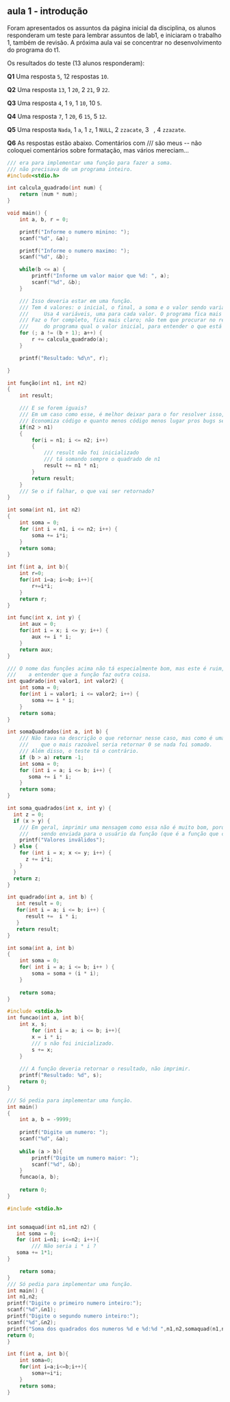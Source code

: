 ## aula 1 - introdução

Foram apresentados os assuntos da página inicial da disciplina, os alunos responderam um teste para lembrar assuntos de lab1, e iniciaram o trabalho 1, também de revisão.
A próxima aula vai se concentrar no desenvolvimento do programa do t1.

Os resultados do teste (13 alunos responderam):

**Q1** Uma resposta `5`, 12 respostas `10`.

**Q2** Uma resposta `13`, 1 `20`, 2 `21`, 9 `22`.

**Q3** Uma resposta `4`, 1 `9`, 1 `10`, 10 `5`.

**Q4** Uma resposta `7`, 1 `20`, 6 `15`, 5 `12`.

**Q5** Uma resposta `Nada`, 1 `a`, 1 `z`, 1 `NULL`, 2 `zzacate`, 3 ` `, 4 `zzazate`.

**Q6** As respostas estão abaixo. Comentários com /// são meus -- não coloquei comentários sobre formatação, mas vários mereciam... 

```c
/// era para implementar uma função para fazer a soma.
/// não precisava de um programa inteiro.
#include<stdio.h>

int calcula_quadrado(int num) {
    return (num * num);
}

void main() {
    int a, b, r = 0;

    printf("Informe o numero minino: ");
    scanf("%d", &a);

    printf("Informe o numero maximo: ");
    scanf("%d", &b);

    while(b <= a) {
        printf("Informe um valor maior que %d: ", a);
        scanf("%d", &b);
    }

    /// Isso deveria estar em uma função.
    /// Tem 4 valores: o inicial, o final, a soma e o valor sendo variado.
    ///     Usa 4 variáveis, uma para cada valor. O programa fica mais legível.
    /// Faz o for completo, fica mais claro; não tem que procurar no resto
    ///     do programa qual o valor inicial, para entender o que está sendo repetido.
    for (; a != (b + 1); a++) {
        r += calcula_quadrado(a);  	
    }

    printf("Resultado: %d\n", r);

}
```


```c
int função(int n1, int n2)
{
    int result;

    /// E se forem iguais?
    /// Em um caso como esse, é melhor deixar para o for resolver isso, com 0 repetições.
    /// Economiza código e quanto menos código menos lugar pros bugs se esconderem.
    if(n2 > n1)
    {
        for(i = n1; i <= n2; i++)
        {
            /// result não foi inicializado
            /// tá somando sempre o quadrado de n1
            result += n1 * n1; 
        }
        return result;
    } 
    /// Se o if falhar, o que vai ser retornado?
}
```

```c
int soma(int n1, int n2)
{
    int soma = 0;
    for (int i = n1, i <= n2; i++) {
        soma += i*i;
    }
    return soma;
}
```

```c
int f(int a, int b){
    int r=0;
    for(int i=a; i<=b; i++){
        r+=i*i;
    }
    return r;
}
```

```c
int func(int x, int y) {
    int aux = 0;
    for(int i = x; i <= y; i++) {
        aux += i * i;
    }
    return aux;
}
```

```c
/// O nome das funções acima não tá especialmente bom, mas este é ruim, porque dá
///    a entender que a função faz outra coisa.
int quadrado(int valor1, int valor2) {
    int soma = 0;
    for(int i = valor1; i <= valor2; i++) {
        soma += i * i;
    }
    return soma;
}
```

```c
int somaQuadrados(int a, int b) {
    /// Não tava na descrição o que retornar nesse caso, mas como é uma soma, acho
    ///    que o mais razoável seria retornar 0 se nada foi somado.
    /// Além disso, o teste tá o contrário.
    if (b > a) return -1;
    int soma = 0;
    for (int i = a; i <= b; i++) {
       soma += i * i;
    }
    return soma; 
}
```

```c
int soma_quadrados(int x, int y) {
  int z = 0;
  if (x > y) {
    /// Em geral, imprimir uma mensagem como essa não é muito bom, porque ela não está
    ///    sendo enviada para o usuário da função (que é a função que chamou)
    printf("Valores inválidos");
  } else {
    for (int i = x; x <= y; i++) {
      z += i*i;
    } 
  }
  return z;
}
```

```c
int quadrado(int a, int b) {
   int result = 0;
   for(int i = a; i <= b; i++) {
      result +=  i * i;
   }
   return result;
}
```

```c
int soma(int a, int b)
{
    int soma = 0;
    for( int i = a; i <= b; i++ ) {
        soma = soma + (i * i);
    }
    
    return soma;
}
```

```c
#include <stdio.h>
int funcao(int a, int b){
    int x, s;
        for (int i = a; i <= b; i++){
        x = i * i;
        /// s não foi inicializado.
        s += x;
    }
    
    /// A função deveria retornar o resultado, não imprimir.
    printf("Resultado: %d", s);
    return 0;
}

/// Só pedia para implementar uma função.
int main()
{
    int a, b = -9999;
    
    printf("Digite um numero: ");
    scanf("%d", &a);
    
    while (a > b){
        printf("Digite um numero maior: ");
        scanf("%d", &b);
    }
    funcao(a, b);
    
    return 0;
}
```

```c
#include <stdio.h>


int somaquad(int n1,int n2) {
   int soma = 0;
   for (int i=n1; i<=n2; i++){
        /// Não seria i * i ?
   soma += 1*1;
}

    return soma;
}
/// Só pedia para implementar uma função.
int main() {
int n1,n2;
printf("Digite o primeiro numero inteiro:");
scanf("%d",&n1);
printf("Digite o segundo numero inteiro:");
scanf("%d",&n2);
printf("Soma dos quadrados dos numeros %d e %d:%d ",n1,n2,somaquad(n1,n2));
return 0;
}
```

```c
int f(int a, int b){
    int soma=0;
    for(int i=a;i<=b;i++){
        soma+=i*i;
    }
    return soma;
}
```
